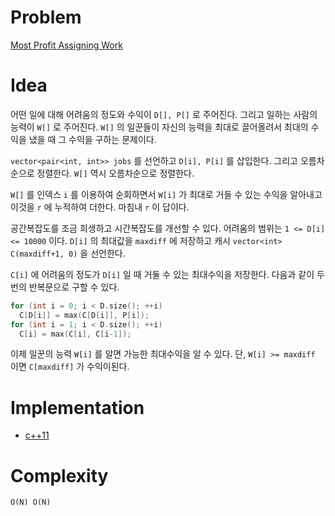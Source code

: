 # Problem

[Most Profit Assigning Work](https://leetcode.com/problems/most-profit-assigning-work/)

# Idea

어떤 일에 대해 어려움의 정도와 수익이 `D[], P[]` 로 주어진다.  그리고
일하는 사람의 능력이 `W[]` 로 주어진다. `W[]` 의 일꾼들이 자신의
능력을 최대로 끌어올려서 최대의 수익을 냈을 때 그 수익을 구하는
문제이다.

`vector<pair<int, int>> jobs` 를 선언하고 `D[i], P[i]` 를 삽입한다.
그리고 오름차순으로 정렬한다. `W[]` 역시 오름차순으로 정렬한다.

`W[]` 를 인덱스 `i` 를 이용하여 순회하면서 `W[i]` 가
최대로 거들 수 있는 수익을 알아내고 이것을 `r` 에 누적하여
더한다. 마침내 `r` 이 답이다.

공간복잡도를 조금 희생하고 시간복잡도를 개선할 수 있다. 어려움의
범위는 `1 <= D[i] <= 10000` 이다. `D[i]` 의 최대값을 `maxdiff`
에 저장하고 캐시 `vector<int> C(maxdiff+1, 0)` 을 선언한다.

`C[i]` 에 어려움의 정도가 `D[i]` 일 때 거둘 수 있는 최대수익을
저장한다. 다음과 같이 두번의 반복문으로 구할 수 있다.

```cpp
for (int i = 0; i < D.size(); ++i)
  C[D[i]] = max(C[D[i]], P[i]);
for (int i = 1; i < D.size(); ++i)  
  C[i] = max(C[i], C[i-1]);
```

이제 일꾼의 능력 `W[i]` 를 알면 가능한 최대수익을 알 수 있다.
단, `W[i] >= maxdiff` 이면 `C[maxdiff]` 가 수익이된다.


# Implementation

* [c++11](a.cpp)

# Complexity

```
O(N) O(N)
```